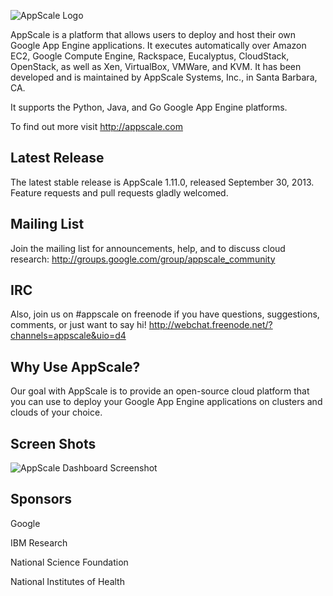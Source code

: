 ![AppScale Logo](http://www.appscale.com/img/logos/appscale-logo-349x83.jpg)

AppScale is a platform that allows users to deploy and host their 
own Google App Engine applications. It executes automatically over 
Amazon EC2, Google Compute Engine, Rackspace, Eucalyptus, CloudStack,
OpenStack, as well as Xen, VirtualBox, VMWare, and KVM. It has been
developed and is maintained by AppScale Systems, Inc., in Santa
Barbara, CA.

It supports the Python, Java, and Go
Google App Engine platforms.

To find out more visit http://appscale.com

## Latest Release ##
The latest stable release is AppScale 1.11.0, released September 30, 2013.
Feature requests and pull requests gladly welcomed.

## Mailing List ##
Join the mailing list for announcements, help, and to discuss 
cloud research: http://groups.google.com/group/appscale_community

## IRC ##
Also, join us on #appscale on freenode if you have questions, suggestions, 
comments, or just want to say hi!
http://webchat.freenode.net/?channels=appscale&uio=d4

## Why Use AppScale? ##
Our goal with AppScale is to provide an open-source cloud platform that you 
can use to deploy your Google App Engine applications on clusters and clouds of your choice.    

## Screen Shots ##
![AppScale Dashboard Screenshot](https://s3.amazonaws.com/appscale_CDN/images/dashboard_scrteenshot.jpg)

## Sponsors ##
Google

IBM Research

National Science Foundation

National Institutes of Health

